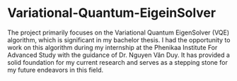 # Variational-Quantum-EigeinSolver
The project primarily focuses on the Variational Quantum EigenSolver (VQE) algorithm, which is significant in my bachelor thesis. I had the opportunity to work on this algorithm during my internship at the Phenikaa Institute For Advanced Study with the guidance of Dr. Nguyen Văn Duy. It has provided a solid foundation for my current research and serves as a stepping stone for my future endeavors in this field.
